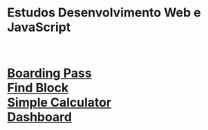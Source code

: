 <h1>Estudos Desenvolvimento Web e JavaScript<h1>
<br>
<a href="https://jkelvin001.github.io/javascript-2/boarding-pass" target="_blank">Boarding Pass</a>
<br>
<a href="https://jkelvin001.github.io/javascript-2/find-block" target="_blank">Find Block</a>
<br>
<a href="https://jkelvin001.github.io/javascript-2/calculadora-simples" target="_blank">Simple Calculator</a>
<br>
<a href="https://jkelvin001.github.io/javascript-2/dashboard" target="_blank">Dashboard</a>
<br>
